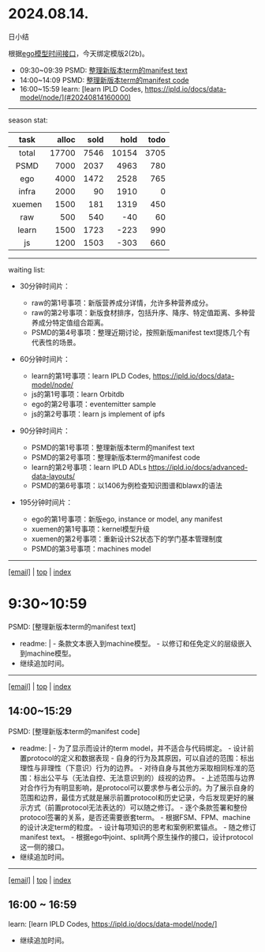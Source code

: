 # 2024.08.14.
日小结

<a id="top"></a>
根据[ego模型时间接口](https://gitee.com/hyg/blog/blob/master/timeflow.md)，今天绑定模版2(2b)。

<a id="index"></a>
- 09:30~09:39	PSMD: [整理新版本term的manifest text](#20240814093000)
- 14:00~14:09	PSMD: [整理新版本term的manifest code](#20240814140000)
- 16:00~15:59	learn: [learn IPLD Codes, https://ipld.io/docs/data-model/node/](#20240814160000)

---
season stat:

| task | alloc | sold | hold | todo |
| :---: | ---: | ---: | ---: | ---: |
| total | 17700 | 7546 | 10154 | 3705 |
| PSMD | 7000 | 2037 | 4963 | 780 |
| ego | 4000 | 1472 | 2528 | 765 |
| infra | 2000 | 90 | 1910 | 0 |
| xuemen | 1500 | 181 | 1319 | 450 |
| raw | 500 | 540 | -40 | 60 |
| learn | 1500 | 1723 | -223 | 990 |
| js | 1200 | 1503 | -303 | 660 |

---
waiting list:


- 30分钟时间片：
  - raw的第1号事项：新版营养成分详情，允许多种营养成分。
  - raw的第2号事项：新版食材排序，包括升序、降序、特定值距离、多种营养成分特定值组合距离。
  - PSMD的第4号事项：整理近期讨论，按照新版manifest text提炼几个有代表性的场景。

- 60分钟时间片：
  - learn的第1号事项：learn IPLD Codes, https://ipld.io/docs/data-model/node/
  - js的第1号事项：learn Orbitdb
  - ego的第2号事项：eventemitter sample
  - js的第2号事项：learn js implement of ipfs

- 90分钟时间片：
  - PSMD的第1号事项：整理新版本term的manifest text
  - PSMD的第2号事项：整理新版本term的manifest code
  - learn的第2号事项：learn IPLD ADLs https://ipld.io/docs/advanced-data-layouts/
  - PSMD的第6号事项：以1406为例检查知识图谱和blawx的语法

- 195分钟时间片：
  - ego的第1号事项：新版ego, instance or model, any manifest
  - xuemen的第1号事项：kernel模型升级
  - xuemen的第2号事项：重新设计S2状态下的学门基本管理制度
  - PSMD的第3号事项：machines model

---
<a href="mailto:huangyg@mars22.com?subject=关于2024.08.14.[整理新版本term的manifest text]任务&body=日期: 2024.08.14.%0D%0A序号: 5%0D%0A手稿:../../draft/2024/08/20240814093000.md%0D%0A---请勿修改邮件主题及以上内容 从下一行开始写您的想法---%0D%0A">[email]</a> | [top](#top) | [index](#index)
<a id="20240814093000"></a>
# 9:30~10:59
PSMD: [整理新版本term的manifest text]

- readme: |
      - 条款文本嵌入到machine模型。
      - 以修订和任免定义的层级嵌入到machine模型。
- 继续追加时间。

---
<a href="mailto:huangyg@mars22.com?subject=关于2024.08.14.[整理新版本term的manifest code]任务&body=日期: 2024.08.14.%0D%0A序号: 7%0D%0A手稿:../../draft/2024/08/20240814140000.md%0D%0A---请勿修改邮件主题及以上内容 从下一行开始写您的想法---%0D%0A">[email]</a> | [top](#top) | [index](#index)
<a id="20240814140000"></a>
## 14:00~15:29
PSMD: [整理新版本term的manifest code]

- readme: |
      - 为了显示而设计的term model，并不适合与代码绑定。
      - 设计前置protocol的定义和数据表现
        - 自身的行为及其原因，可以自述的范围：标出理性与非理性（下意识）行为的边界。
        - 对待自身与其他方采取相同标准的范围：标出公平与（无法自控、无法意识到的）歧视的边界。
        - 上述范围与边界对合作行为有明显影响，是protocol可以要求参与者公示的。为了展示自身的范围和边界，最佳方式就是展示前置protocol和历史记录，今后发现更好的展示方式（前置protocol无法表达的）可以随之修订。
      - 逐个条款签署和整份protocol签署的关系，是否还需要嵌套term。
        - 根据FSM、FPM、machine的设计决定term的粒度。
        - 设计每项知识的思考和案例积累锚点。
      - 随之修订manifest text。
      - 根据ego中joint、split两个原生操作的接口，设计protocol这一侧的接口。
- 继续追加时间。

---
<a href="mailto:huangyg@mars22.com?subject=关于2024.08.14.[learn IPLD Codes, https://ipld.io/docs/data-model/node/]任务&body=日期: 2024.08.14.%0D%0A序号: 9%0D%0A手稿:../../draft/2024/08/20240814160000.md%0D%0A---请勿修改邮件主题及以上内容 从下一行开始写您的想法---%0D%0A">[email]</a> | [top](#top) | [index](#index)
<a id="20240814160000"></a>
## 16:00 ~ 16:59
learn: [learn IPLD Codes, https://ipld.io/docs/data-model/node/]

- 继续追加时间。